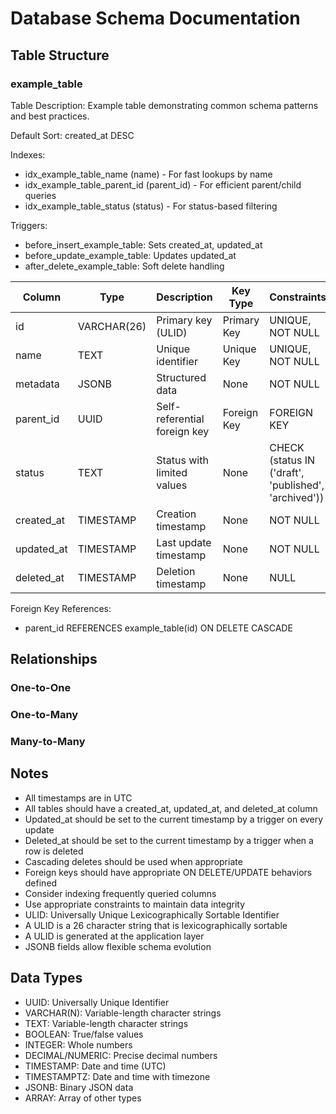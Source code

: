 # Database Schema Documentation

## Table Structure

### example_table

Table Description: Example table demonstrating common schema patterns and best practices.

Default Sort: created_at DESC

Indexes:

- idx_example_table_name (name) - For fast lookups by name
- idx_example_table_parent_id (parent_id) - For efficient parent/child queries
- idx_example_table_status (status) - For status-based filtering

Triggers:

- before_insert_example_table: Sets created_at, updated_at
- before_update_example_table: Updates updated_at
- after_delete_example_table: Soft delete handling

| Column           | Type        | Description                                  | Key Type     | Constraints                                             | Default Value       | Example Value                   |
|-----------------|-------------|----------------------------------------------|-------------|--------------------------------------------------------|--------------------|---------------------------------|
| id              | VARCHAR(26) | Primary key (ULID)                           | Primary Key | UNIQUE, NOT NULL                                       | NULL               | '01H5XZK6J3V2857AWC8C9M5DQ3'    |
| name            | TEXT        | Unique identifier                            | Unique Key  | UNIQUE, NOT NULL                                       | NULL               | 'example-record-1'             |
| metadata        | JSONB       | Structured data                              | None        | NOT NULL                                               | '{}'               | '{"key": "value"}'             |
| parent_id       | UUID        | Self-referential foreign key                 | Foreign Key | FOREIGN KEY                                           | NULL               | '123e4567-e89b-12d3-a456-426614174000' |
| status          | TEXT        | Status with limited values                   | None        | CHECK (status IN ('draft', 'published', 'archived'))  | 'draft'            | 'published'                    |
| created_at      | TIMESTAMP   | Creation timestamp                           | None        | NOT NULL                                              | CURRENT_TIMESTAMP  | '2024-03-14 12:00:00'          |
| updated_at      | TIMESTAMP   | Last update timestamp                        | None        | NOT NULL                                              | CURRENT_TIMESTAMP  | '2024-03-14 12:00:00'          |
| deleted_at      | TIMESTAMP   | Deletion timestamp                           | None        | NULL                                                  | NULL               | '2024-03-14 12:00:00'          |

Foreign Key References:

- parent_id REFERENCES example_table(id) ON DELETE CASCADE

## Relationships

### One-to-One

### One-to-Many

### Many-to-Many

## Notes

- All timestamps are in UTC
- All tables should have a created_at, updated_at, and deleted_at column
- Updated_at should be set to the current timestamp by a trigger on every update
- Deleted_at should be set to the current timestamp by a trigger when a row is deleted
- Cascading deletes should be used when appropriate
- Foreign keys should have appropriate ON DELETE/UPDATE behaviors defined
- Consider indexing frequently queried columns
- Use appropriate constraints to maintain data integrity
- ULID: Universally Unique Lexicographically Sortable Identifier
- A ULID is a 26 character string that is lexicographically sortable
- A ULID is generated at the application layer
- JSONB fields allow flexible schema evolution

## Data Types

- UUID: Universally Unique Identifier
- VARCHAR(N): Variable-length character strings
- TEXT: Variable-length character strings
- BOOLEAN: True/false values
- INTEGER: Whole numbers
- DECIMAL/NUMERIC: Precise decimal numbers
- TIMESTAMP: Date and time (UTC)
- TIMESTAMPTZ: Date and time with timezone
- JSONB: Binary JSON data
- ARRAY: Array of other types
